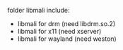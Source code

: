 folder libmali include:
* libmali for drm (need libdrm.so.2)
* libmali for x11 (need xserver)
* libmali for wayland (need weston)
